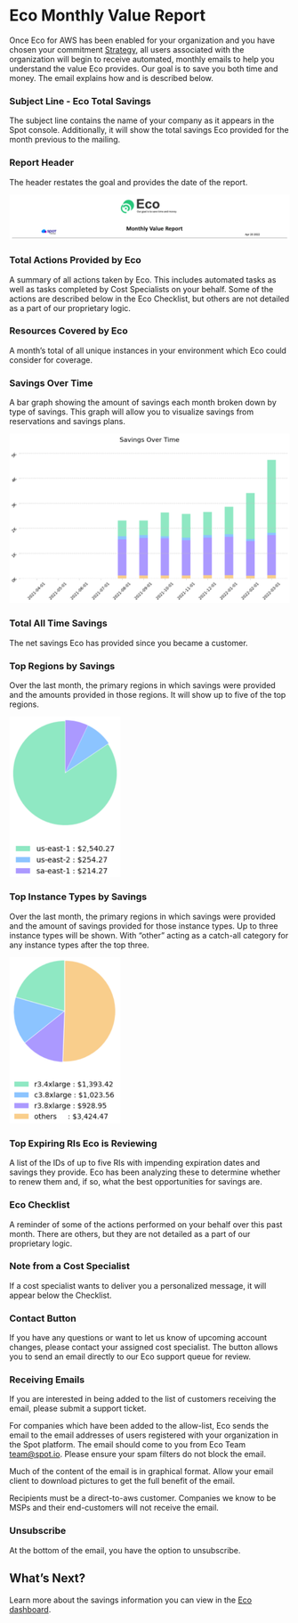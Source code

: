 # Eco Monthly Value Report

Once Eco for AWS has been enabled for your organization and you have chosen your commitment [Strategy](eco/tutorials/choose-a-strategy), all users associated with the organization will begin to receive automated, monthly emails to help you understand the value Eco provides. Our goal is to save you both time and money. The email explains how and is described below.

### Subject Line - Eco Total Savings

The subject line contains the name of your company as it appears in the Spot console. Additionally, it will show the total savings Eco provided for the month previous to the mailing.

### Report Header

The header restates the goal and provides the date of the report.

<img src="/eco/_media/tutorials-monthly-value-report-01.png" />

### Total Actions Provided by Eco

A summary of all actions taken by Eco. This includes automated tasks as well as tasks completed by Cost Specialists on your behalf. Some of the actions are described below in the Eco Checklist, but others are not detailed as a part of our proprietary logic.

### Resources Covered by Eco

A month’s total of all unique instances in your environment which Eco could consider for coverage.

### Savings Over Time

A bar graph showing the amount of savings each month broken down by type of savings. This graph will allow you to visualize savings from reservations and savings plans.

<img src="/eco/_media/tutorials-monthly-value-report-02.png" />

### Total All Time Savings

The net savings Eco has provided since you became a customer.

### Top Regions by Savings

Over the last month, the primary regions in which savings were provided and the amounts provided in those regions. It will show up to five of the top regions.

<img src="/eco/_media/tutorials-monthly-value-report-03.png" width="200" />

### Top Instance Types by Savings

Over the last month, the primary regions in which savings were provided and the amount of savings provided for those instance types. Up to three instance types will be shown. With “other” acting as a catch-all category for any instance types after the top three.

<img src="/eco/_media/tutorials-monthly-value-report-04.png" width="200" />

### Top Expiring RIs Eco is Reviewing

A list of the IDs of up to five RIs with impending expiration dates and savings they provide. Eco has been analyzing these to determine whether to renew them and, if so, what the best opportunities for savings are.

### Eco Checklist

A reminder of some of the actions performed on your behalf over this past month. There are others, but they are not detailed as a part of our proprietary logic.

### Note from a Cost Specialist

If a cost specialist wants to deliver you a personalized message, it will appear below the Checklist.

### Contact Button

If you have any questions or want to let us know of upcoming account changes, please contact your assigned cost specialist. The button allows you to send an email directly to our Eco support queue for review.

### Receiving Emails

If you are interested in being added to the list of customers receiving the email, please submit a support ticket.

For companies which have been added to the allow-list, Eco sends the email to the email addresses of users registered with your organization in the Spot platform.
The email should come to you from Eco Team <team@spot.io>. Please ensure your spam filters do not block the email.

Much of the content of the email is in graphical format. Allow your email client to download pictures to get the full benefit of the email.

Recipients must be a direct-to-aws customer. Companies we know to be MSPs and their end-customers will not receive the email.

### Unsubscribe

At the bottom of the email, you have the option to unsubscribe.

## What’s Next?

Learn more about the savings information you can view in the [Eco dashboard](eco/tutorials/view-your-savings).
